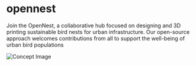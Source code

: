 # opennest
Join the OpenNest, a collaborative hub focused on designing and 3D printing sustainable bird nests for urban infrastructure. Our open-source approach welcomes contributions from all to support the well-being of urban bird populations

![Concept Image]('https://github.com/openbird1/opennest/blob/5f553b8ebd36fc0b14d65149bbf4903212e755f0/docs/concept/NidoCapsula%20-%20Notas.jpg')
